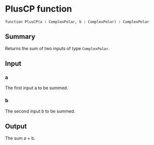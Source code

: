 # PlusCP function

`function PlusCP(a : ComplexPolar, b : ComplexPolar) : ComplexPolar`

## Summary
Returns the sum of two inputs of type `ComplexPolar`.

## Input
### a
The first input a to be summed.
### b
The second input b to be summed.

## Output
The sum a + b.
